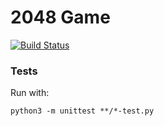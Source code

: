 # 2048 Game

[![Build Status](https://travis-ci.org/joseronierison/2048.svg?branch=master)](https://travis-ci.org/joseronierison/2048)

### Tests

Run with:

```
python3 -m unittest **/*-test.py
```